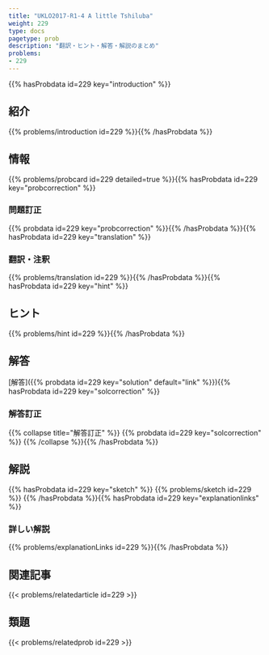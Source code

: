 ```yaml
---
title: "UKLO2017-R1-4 A little Tshiluba"
weight: 229
type: docs
pagetype: prob
description: "翻訳・ヒント・解答・解説のまとめ"
problems: 
- 229
---
```


{{% hasProbdata id=229 key="introduction" %}}

## 紹介

{{% problems/introduction id=229 %}}{{% /hasProbdata %}}

## 情報

{{% problems/probcard id=229 detailed=true %}}{{% hasProbdata id=229 key="probcorrection" %}}

### 問題訂正

{{% probdata id=229 key="probcorrection" %}}{{% /hasProbdata %}}{{% hasProbdata id=229 key="translation" %}}

### 翻訳・注釈

{{% problems/translation id=229 %}}{{% /hasProbdata %}}{{% hasProbdata id=229 key="hint" %}}

## ヒント

{{% problems/hint id=229 %}}{{% /hasProbdata %}}

## 解答

[解答]({{% probdata id=229 key="solution" default="link" %}}){{% hasProbdata id=229 key="solcorrection" %}}

### 解答訂正

{{% collapse title="解答訂正" %}}
{{% probdata id=229 key="solcorrection" %}}
{{% /collapse %}}{{% /hasProbdata %}}

## 解説

{{% hasProbdata id=229 key="sketch" %}}
{{% problems/sketch id=229 %}}
{{% /hasProbdata %}}{{% hasProbdata id=229 key="explanationlinks" %}}

### 詳しい解説

{{% problems/explanationLinks id=229 %}}{{% /hasProbdata %}}

## 関連記事

{{< problems/relatedarticle id=229 >}}

## 類題

{{< problems/relatedprob id=229 >}}
